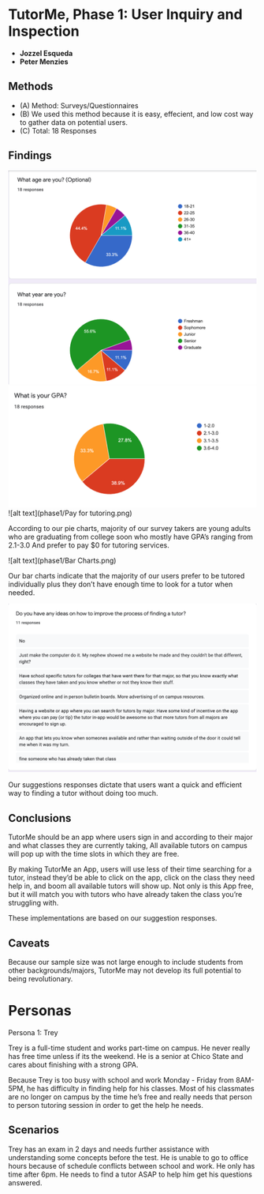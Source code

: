 # TutorMe, Phase 1: User Inquiry and Inspection

* **Jozzel Esqueda**
* **Peter Menzies**

## Methods

* (A) Method: Surveys/Questionnaires
* (B) We used this method because it is easy, effecient, and low cost way to gather data on potential users.
* (C) Total: 18 Responses

## Findings
![alt text](phase1/Age,Year.png)
![alt text](phase1/GPA.png)
![alt text](phase1/Pay for tutoring.png)

According to our pie charts, majority of our survey takers are young adults who are graduating from college soon who mostly have GPA’s ranging from 2.1-3.0 And prefer to pay $0 for tutoring services.

![alt text](phase1/Bar Charts.png)

Our bar charts indicate that the majority of our users prefer to be tutored individually plus they don’t have enough time to look for a tutor when needed.

![alt text](phase1/Responses.png)

Our suggestions responses dictate that users want a quick and efficient way to finding a tutor without doing too much.

## Conclusions

TutorMe should be an app where users sign in and according to their major and what classes they are currently taking, All available tutors on campus will pop up with the time slots in which they are free. 

By making TutorMe an App, users will use less of their time searching for a tutor, instead they’d be able to click on the app, click on the class they need help in, and boom all available tutors will show up. Not only is this App free, but it will match you with tutors who have already taken the class you’re struggling with.

These implementations are based on our suggestion responses.

## Caveats

Because our sample size was not large enough to include students from other backgrounds/majors, TutorMe may not develop its full potential to being revolutionary.

# Personas

Persona 1: Trey

Trey is a full-time student and works part-time on campus. He never really has free time unless if its the weekend. He is a senior at Chico State and cares about finishing with a strong GPA. 

Because Trey is too busy with school and work Monday - Friday from 8AM-5PM, he has difficulty in finding help for his classes. Most of his classmates are no longer on campus by the time he’s free and really needs that person to person tutoring session in order to get the help he needs.

## Scenarios

Trey has an exam in 2 days and needs further assistance with understanding some concepts before the test. He is unable to go to office hours because of schedule conflicts between school and work. He only has time after 6pm. He needs to find a tutor ASAP to help him get his questions answered.


